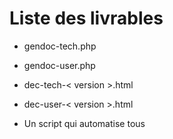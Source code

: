 
# Liste des livrables

* gendoc-tech.php
* gendoc-user.php
* dec-tech-< version >.html
* dec-user-< version >.html

* Un script qui automatise tous
